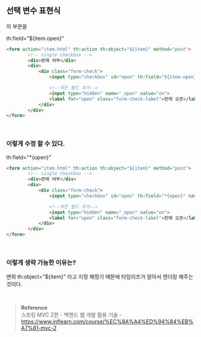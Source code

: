 ## 선택 변수 표현식

이 부분을

th:field="${item.open}"

```html
<form action="item.html" th:action th:object="${item}" method="post">
        <!-- single checkbox -->
        <div>판매 여부</div>
        <div>
            <div class="form-check">
                <input type="checkbox" id="open" th:field="${item.open}" name="open" class="form-check-input">

                <!--히든 필드 추가-->
                <input type="hidden" name="_open" value="on">
                <label for="open" class="form-check-label">판매 오픈</label>
            </div>
        </div>
</form>
```

<br/>

### 이렇게 수정 할 수 있다.

th:field="*{open}"

```html
<form action="item.html" th:action th:object="${item}" method="post">
        <!-- single checkbox -->
        <div>판매 여부</div>
        <div>
            <div class="form-check">
                <input type="checkbox" id="open" th:field="*{open}" name="open" class="form-check-input">

                <!--히든 필드 추가-->
                <input type="hidden" name="_open" value="on">
                <label for="open" class="form-check-label">판매 오픈</label>
            </div>
        </div>
</form>
```

<br/>


### 이렇게 생략 가능한 이유는?

맨위 th:object="${item}" 라고 지정 해줬기 때문에 타임리프가 알아서 렌더링 해주는 것이다. 


<br/>

>**Reference** <br/>스프링 MVC 2편 - 백엔드 웹 개발 활용 기술 - https://www.inflearn.com/course/%EC%8A%A4%ED%94%84%EB%A7%81-mvc-2
